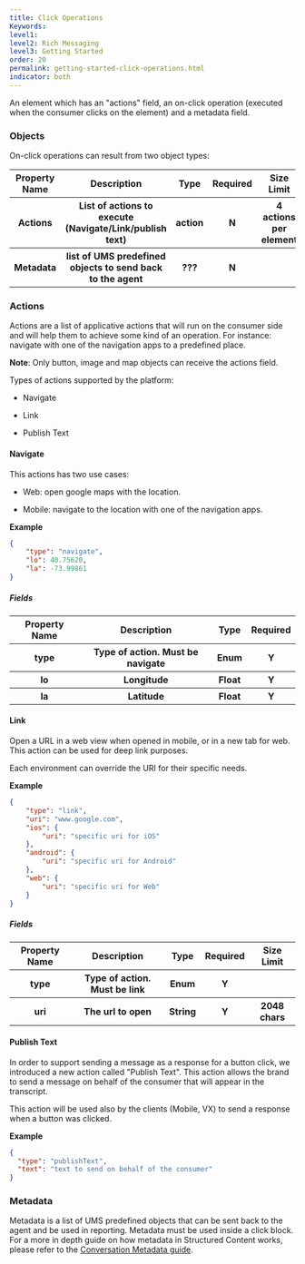 ```yaml
---
title: Click Operations
Keywords:
level1:
level2: Rich Messaging
level3: Getting Started
order: 20
permalink: getting-started-click-operations.html
indicator: both
---
```


An element which has an "actions" field, an on-click operation (executed when the consumer clicks on the element) and a metadata field.

### Objects

On-click operations can result from two object types:

<table>
<thead>
  <tr>
    <th>Property Name</th>
    <th>Description</th>
    <th>Type</th>
    <th>Required</th>
    <th>Size Limit</th>
  </tr>
  </thead>
  <tbody>
  <tr>
    <th>Actions</th>
    <th>List of actions to execute (Navigate/Link/publish text)</th>
    <th>action</th>
    <th>N</th>
    <th>4 actions per element</th>
  </tr>
  <tr>
    <th>Metadata</th>
    <th>list of UMS predefined objects to send back to the agent</th>
    <th>???</th>
    <th>N</th>
    <th></th>
  </tr>
  </tbody>
</table>


### Actions

Actions are a list of applicative actions that will run on the consumer side and will help them to achieve some kind of an operation. For instance: navigate with one of the navigation apps to a predefined place.

**Note**: Only button, image and map objects can receive the actions field.

Types of actions supported by the platform:

* Navigate

* Link

* Publish Text

#### Navigate

This actions has two use cases:

* Web: open google maps with the location.

* Mobile: navigate to the location with one of the navigation apps.

**Example**

```json
{
	"type": "navigate",
	"lo": 40.75620,
	"la": -73.99861
}
```

##### **Fields**

<table>
<thead>
  <tr>
    <th>Property Name</th>
    <th>Description</th>
    <th>Type</th>
    <th>Required</th>
  </tr>
  </thead>
  <tbody>
  <tr>
    <th>type</th>
    <th>Type of action. Must be navigate</th>
    <th>Enum</th>
    <th>Y</th>
  </tr>
  <tr>
    <th>lo</th>
    <th>Longitude</th>
    <th>Float</th>
    <th>Y</th>
  </tr>
  <tr>
    <th>la</th>
    <th>Latitude</th>
    <th>Float</th>
    <th>Y
</th>
  </tr>
  </tbody>
</table>


#### Link

Open a URL in a web view when opened in mobile, or in a new tab for web. This action can be used for deep link purposes.

Each environment can override the URI for their specific needs.

**Example**

```json
{
	"type": "link",
	"uri": "www.google.com",
	"ios": {
		"uri": "specific uri for iOS"
	},
	"android": {
		"uri": "specific uri for Android"
	},
	"web": {
		"uri": "specific uri for Web"
	}
}
```

##### **Fields**

<table>
<thead>
  <tr>
    <th>Property Name</th>
    <th>Description</th>
    <th>Type</th>
    <th>Required</th>
    <th>Size Limit</th>
  </tr>
  </thead>
  <tbody>
  <tr>
    <th>type</th>
    <th>Type of action. Must be link</th>
    <th>Enum</th>
    <th>Y</th>
    <th></th>
  </tr>
  <tr>
    <th>uri</th>
    <th>The url to open</th>
    <th>String</th>
    <th>Y
</th>
    <th>2048 chars</th>
  </tr>
  </tbody>
</table>


#### Publish Text

In order to support sending a message as a response for a button click, we introduced a new action called "Publish Text".
This action allows the brand to send a message on behalf of the consumer that will appear in the transcript.

This action will be used also by the clients (Mobile, VX) to send a response when a button was clicked.

**Example**

 ```json
 {
   "type": "publishText",
   "text": "text to send on behalf of the consumer"
 }
```

### Metadata

Metadata is a list of UMS predefined objects that can be sent back to the agent and be used in reporting. Metadata must be used inside a click block. For a more in depth guide on how metadata in Structured Content works, please refer to the [Conversation Metadata guide](https://developers.liveperson.com/guides-conversation-metadata-guide.html).
